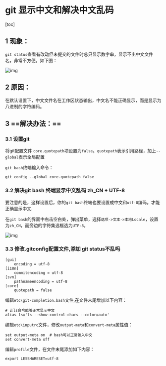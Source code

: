 # git 显示中文和解决中文乱码

[toc]

## 1 **现象：**

`git status`查看有改动但未提交的文件时总只显示数字串，显示不出中文文件名，非常不方便。如下图：

![img](https://pic3.zhimg.com/80/v2-bc86ea90ae02e6b27713420b3d52bc3e_720w.webp)



## 2 **原因：**

在默认设置下，中文文件名在工作区状态输出，中文名不能正确显示，而是显示为八进制的字符编码。

## 3 **==解决办法：==**

### 3.1 设置git

将git配置文件 `core.quotepath`项设置为`false`。`quotepath`表示引用路径，加上`--global`表示全局配置

`git bash`终端输入命令：

```text
git config --global core.quotepath false
```

### 3.2 解决git bash 终端显示中文乱码 zh_CN + UTF-8

要注意的是，这样设置后，你的`git bash`终端也要设置成中文和`utf-8`编码。才能正确显示中文.

在`git bash`的界面中右击空白处，弹出菜单，选择`选项->文本->本地Locale`，设置为`zh_CN`，而旁边的字符集选框选为`UTF-8`。

![img](https://pic2.zhimg.com/80/v2-735f07fdbb0da3b73ac3678815026761_720w.webp)



### 3.3 修改.gitconfig配置文件,添加  git status不乱吗

```text
[gui]  
    encoding = utf-8  
[i18n]  
    commitencoding = utf-8  
[svn]  
    pathnameencoding = utf-8  
[core]
    quotepath = false 
```

编辑`etc\git-completion.bash`文件,在文件末尾增加以下内容：

```text
# 让ls命令能够正常显示中文
alias ls='ls --show-control-chars --color=auto' 
```

编辑`etc\inputrc`文件，修改`output-meta`和`convert-meta`属性值：

```text
set output-meta on  # bash可以正常输入中文  
set convert-meta off  
```

编辑`profile`文件，在文件末尾添加如下内容：

```text
export LESSHARESET=utf-8
```